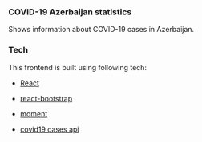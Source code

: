 ### COVID-19 Azerbaijan statistics
Shows information about COVID-19 cases in Azerbaijan.
### Tech
This frontend is built using following tech:
* [React]
* [react-bootstrap]
* [moment]
* [covid19 cases api](https://covid19aze.live/api/cases/all "covid19 cases api")

   [React]: <https://reactjs.org/>
   [Redux]: <https://redux.js.org/>
   [react-bootstrap]: <https://react-bootstrap.github.io/>
   [moment]: <https://momentjs.com/>
  
